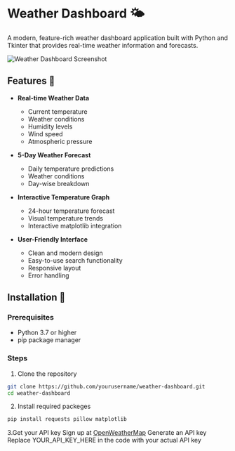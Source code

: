 # Weather Dashboard 🌤️

A modern, feature-rich weather dashboard application built with Python and Tkinter that provides real-time weather information and forecasts.

![Weather Dashboard Screenshot](screenshot.png)

## Features 🌟

- **Real-time Weather Data** 
  - Current temperature
  - Weather conditions
  - Humidity levels
  - Wind speed
  - Atmospheric pressure

- **5-Day Weather Forecast**
  - Daily temperature predictions
  - Weather conditions
  - Day-wise breakdown

- **Interactive Temperature Graph**
  - 24-hour temperature forecast
  - Visual temperature trends
  - Interactive matplotlib integration

- **User-Friendly Interface**
  - Clean and modern design
  - Easy-to-use search functionality
  - Responsive layout
  - Error handling

## Installation 🔧

### Prerequisites
- Python 3.7 or higher
- pip package manager

### Steps

1. Clone the repository
```bash
git clone https://github.com/yourusername/weather-dashboard.git
cd weather-dashboard
```
2. Install required packeges
``` bash
pip install requests pillow matplotlib
```
3.Get your API key
Sign up at [OpenWeatherMap](https://openweathermap.org/)
Generate an API key
Replace YOUR_API_KEY_HERE in the code with your actual API key

